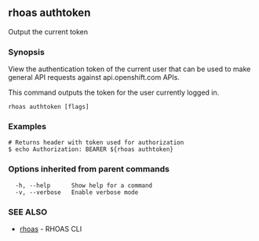 ## rhoas authtoken

Output the current token

### Synopsis

View the authentication token of the current user that can be used to 
make general API requests against api.openshift.com APIs.

This command outputs the token for the user currently logged in.


```
rhoas authtoken [flags]
```

### Examples

```
# Returns header with token used for authorization
$ echo Authorization: BEARER ${rhoas authtoken}

```

### Options inherited from parent commands

```
  -h, --help      Show help for a command
  -v, --verbose   Enable verbose mode
```

### SEE ALSO

* [rhoas](rhoas.md)	 - RHOAS CLI


